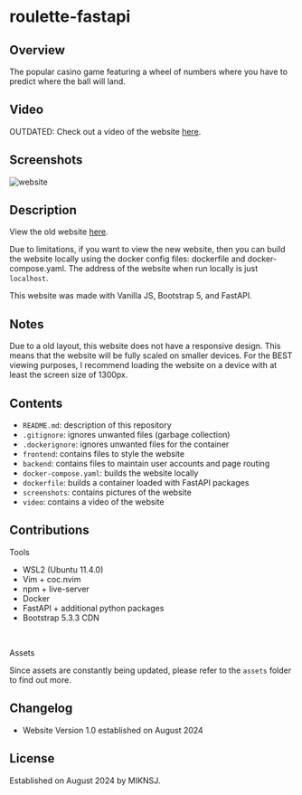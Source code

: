 # roulette-fastapi

## Overview
The popular casino game featuring a wheel of numbers where you have to predict where the ball will land.

## Video
OUTDATED: Check out a video of the website [here](https://www.youtube.com/watch?v=Sgs9wJHx90s).

## Screenshots
![website](screenshots/roulette_website.png)

## Description
View the old website [here](https://roulette-2024.netlify.app/).

Due to limitations, if you want to view the new website, then you can build the
website locally using the docker config files: dockerfile and
docker-compose.yaml. The address of the website when run locally is just
```localhost```.

This website was made with Vanilla JS, Bootstrap 5, and FastAPI.

## Notes
Due to a old layout, this website does not have a responsive design. This means
that the website will be fully scaled on smaller devices. For the BEST viewing
purposes, I recommend loading the website on a device with at least the screen
size of 1300px.

## Contents
- ```README.md```: description of this repository
- ```.gitignore```: ignores unwanted files (garbage collection)
- ```.dockerignore```: ignores unwanted files for the container
- ```frontend```: contains files to style the website
- ```backend```: contains files to maintain user accounts and page routing
- ```docker-compose.yaml```: builds the website locally
- ```dockerfile```: builds a container loaded with FastAPI packages
- ```screenshots```: contains pictures of the website
- ```video```: contains a video of the website

## Contributions
Tools

- WSL2 (Ubuntu 11.4.0)
- Vim + coc.nvim
- npm + live-server
- Docker
- FastAPI + additional python packages
- Bootstrap 5.3.3 CDN

<br>

Assets

Since assets are constantly being updated, please refer to the ```assets``` folder
to find out more.

## Changelog
- Website Version 1.0 established on August 2024

## License
Established on August 2024 by MIKNSJ.
